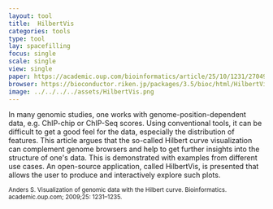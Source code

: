 ```yaml
---
layout: tool
title:  HilbertVis
categories: tools
type: tool
lay: spacefilling
focus: single
scale: single
view: single
paper: https://academic.oup.com/bioinformatics/article/25/10/1231/270493
browser: https://bioconductor.riken.jp/packages/3.5/bioc/html/HilbertVis.html
image: ../../../../assets/HilbertVis.png
---
```



In many genomic studies, one works with genome-position-dependent data, e.g. ChIP-chip or ChIP-Seq scores. Using conventional tools, it can be difficult to get a good feel for the data, especially the distribution of features. This article argues that the so-called Hilbert curve visualization can complement genome browsers and help to get further insights into the structure of one's data. This is demonstrated with examples from different use cases. An open-source application, called HilbertVis, is presented that allows the user to produce and interactively explore such plots.

<small>Anders S. Visualization of genomic data with the Hilbert curve. Bioinformatics. academic.oup.com; 2009;25: 1231–1235.</small>
